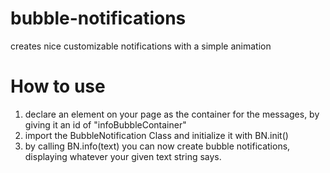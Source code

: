 # bubble-notifications

creates nice customizable notifications with a simple animation

# How to use

1. declare an element on your page as the container for the messages, by giving it an id of "infoBubbleContainer"
2. import the BubbleNotification Class and initialize it with BN.init()
3. by calling BN.info(text) you can now create bubble notifications, displaying whatever your given text string says.
